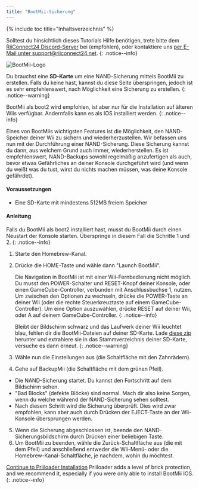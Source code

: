 ```yaml
---
title: "BootMii-Sicherung"
---
```


{% include toc title="Inhaltsverzeichnis" %}

Solltest du hinsichtlich dieses Tutorials Hilfe benötigen, trete bitte dem [RiiConnect24 Discord-Server](https://discord.gg/rc24) bei (empfohlen), oder kontaktiere uns [per E-Mail unter support@riiconnect24.net](mailto:support@riiconnect24.net).
{: .notice--info}

![BootMii-Logo](/images/bootmii.png)

Du brauchst eine **SD-Karte** um eine NAND-Sicherung mittels BootMii zu erstellen. Falls du keine hast, kannst du diese Seite überspringen, jedoch ist es sehr empfehlenswert, nach Möglichkeit eine Sicherung zu erstellen.
{: .notice--warning}

BootMii als boot2 wird empfohlen, ist aber nur für die Installation auf älteren Wiis verfügbar. Andernfalls kann es als IOS installiert werden.
{: .notice--info}

Eines von BootMiis wichtigsten Features ist die Möglichkeit, den NAND-Speicher deiner Wii zu sichern und wiederherzustellen. Wir befassen uns nun mit der Durchführung einer NAND-Sicherung. Diese Sicherung kannst du dann, aus welchem Grund auch immer, wiederherstellen. Es ist empfehlenswert, NAND-Backups sowohl regelmäßig anzufertigen als auch, bevor etwas Gefährliches an deiner Konsole durchgeführt wird (und wenn du weißt was du tust, wirst du nichts machen müssen, was deine Konsole gefährdet).

#### Voraussetzungen
* Eine SD-Karte mit mindestens 512MB freiem Speicher

#### Anleitung
Falls du BootMii als boot2 installiert hast, musst du BootMii durch einen Neustart der Konsole starten. Überspringe in diesem Fall die Schritte 1 und 2.
{: .notice--info}
1. Starte den Homebrew-Kanal.
2. Drücke die HOME-Taste und wähle dann "Launch BootMii".

    Die Navigation in BootMii ist mit einer Wii-Fernbedienung nicht möglich. Du musst den POWER-Schalter und RESET-Knopf deiner Konsole, oder einen GameCube-Controller, verbunden mit Anschlussbuchse 1, nutzen. Um zwischen den Optionen zu wechseln, drücke die POWER-Taste an deiner Wii (oder die rechte Steuerkreuztaste auf einem GameCube-Controller). Um eine Option auszuwählen, drücke RESET auf deiner Wii, oder A auf deinem GameCube-Controller.
    {: .notice--info}


    Bleibt der Bildschirm schwarz und das Laufwerk deiner Wii leuchtet blau, fehlen dir die BootMii-Dateien auf deiner SD-Karte. Lade [diese zip](https://static.hackmii.com/bootmii_sd_files.zip) herunter und extrahiere sie in das Stammverzeichnis deiner SD-Karte, versuche es dann erneut.
    {: .notice--warning}

3. Wähle nun die Einstellungen aus (die Schaltfläche mit den Zahnrädern).
4. Gehe auf BackupMii (die Schaltfläche mit dem grünen Pfeil).
- Die NAND-Sicherung startet. Du kannst den Fortschritt auf dem Bildschirm sehen.
- "Bad Blocks" (defekte Blöcke) sind normal. Mach dir also keine Sorgen, wenn du welche während der NAND-Sicherung sehen solltest.
- Nach diesem Schritt wird die Sicherung überprüft. Dies wird zwar empfohlen, kann aber auch durch Drücken der EJECT-Taste an der Wii-Konsole übersprungen werden.
5. Wenn die Sicherung abgeschlossen ist, beende den NAND-Sicherungsbildschirm durch Drücken einer beliebigen Taste.
6. Um BootMii zu beenden, wähle die Zurück-Schaltfläche aus (die mit dem Pfeil) und anschließend entweder die Wii-Menü- oder die Homebrew-Kanal-Schaltfläche, je nachdem, wohin du möchtest.


<!---
To restore from a NAND backup on your SD card, you can follow these instructions using RestoreMii (the button right next to BackupMii with a red arrow).
{: .notice--info}
-->

[Continue to Priiloader Installation](priiloader) Priiloader adds a level of brick protection, and we recommend it, especially if you were only able to install BootMii IOS.
{: .notice--info}
